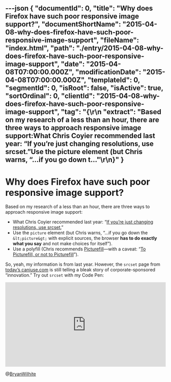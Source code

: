 ---json
{
  "documentId": 0,
  "title": "Why does Firefox have such poor responsive image support?",
  "documentShortName": "2015-04-08-why-does-firefox-have-such-poor-responsive-image-support",
  "fileName": "index.html",
  "path": "./entry/2015-04-08-why-does-firefox-have-such-poor-responsive-image-support",
  "date": "2015-04-08T07:00:00.000Z",
  "modificationDate": "2015-04-08T07:00:00.000Z",
  "templateId": 0,
  "segmentId": 0,
  "isRoot": false,
  "isActive": true,
  "sortOrdinal": 0,
  "clientId": "2015-04-08-why-does-firefox-have-such-poor-responsive-image-support",
  "tag": "{\r\n  \"extract\": \"Based on my research of a less than an hour, there are three ways to approach responsive image support:What Chris Coyier recommended last year: “If you’re just changing resolutions, use srcset.”Use the picture element (but Chris warns, “…if you go down t...\"\r\n}"
}
---

# Why does Firefox have such poor responsive image support?

Based on my research of a less than an hour, there are three ways to approach responsive image support:

* What Chris Coyier recommended last year: “[If you’re just changing resolutions, use srcset.](https://css-tricks.com/responsive-images-youre-just-changing-resolutions-use-srcset/)”
* Use the `picture` element (but Chris warns, “…if you go down the `&lt;picture&gt;` with explicit sources, the browser **has to do exactly what you say** and not make choices for itself”).
* Use a polyfill (Chris recommends [Picturefill](http://scottjehl.github.io/picturefill/)—with a caveat: “[To Picturefill, or not to Picturefill](http://www.filamentgroup.com/lab/to-picturefill.html)”).

So, yeah, my information is from last year. However, the `srcset` page from [today’s caniuse.com](https://caniuse.com/#feat=srcset) is still telling a bleak story of corporate-sponsored “innovation.” Try out `srcset` with my Code Pen:

<!-- cSpell:disable -->
<iframe height="265" style="width: 100%;" scrolling="no" title="img srcset with Picturefill" src="https://codepen.io/rasx/embed/Ggbgxw?height=265&theme-id=0&default-tab=html,result" frameborder="no" allowtransparency="true" allowfullscreen="true">
See the Pen <a href='https://codepen.io/rasx/pen/Ggbgxw'>img srcset with Picturefill</a> by Bryan Wilhite
  (<a href='https://codepen.io/rasx'>@rasx</a>) on <a href='https://codepen.io'>CodePen</a>.
</iframe>
<!-- cSpell:enable -->

@[BryanWilhite](https://twitter.com/BryanWilhite)
